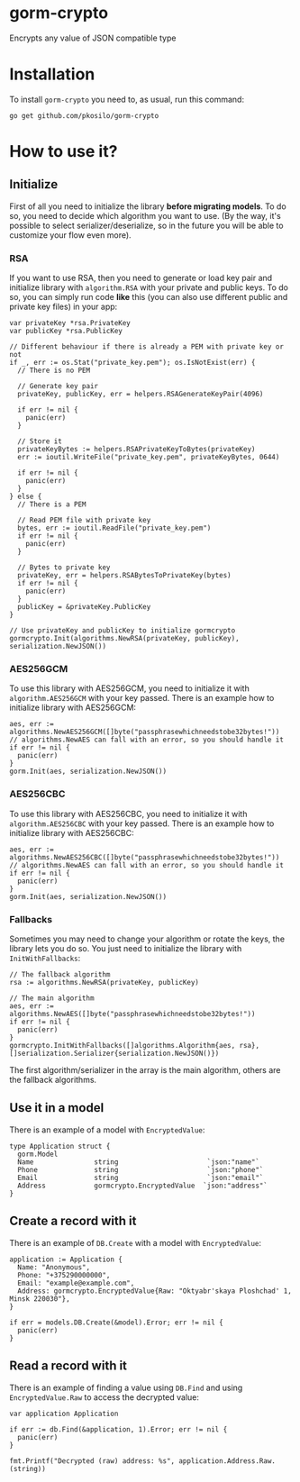 # gorm-crypto
Encrypts any value of JSON compatible type

# Installation
To install `gorm-crypto` you need to, as usual, run this command:
```shell
go get github.com/pkosilo/gorm-crypto
```

# How to use it?
## Initialize
First of all you need to initialize the library **before migrating models**. To do so, you need to decide which
algorithm you want to use. (By the way, it's possible to select serializer/deserialize, so in the future you will
be able to customize your flow even more).
### RSA
If you want to use RSA, then you need to generate or load key pair and initialize library with `algorithm.RSA`
with your private and public keys. To do so, you can simply run code **like** this (you can also use different
public and private key files) in your app:
```golang
var privateKey *rsa.PrivateKey
var publicKey *rsa.PublicKey

// Different behaviour if there is already a PEM with private key or not
if _, err := os.Stat("private_key.pem"); os.IsNotExist(err) {
  // There is no PEM
  
  // Generate key pair
  privateKey, publicKey, err = helpers.RSAGenerateKeyPair(4096)

  if err != nil {
    panic(err)
  }

  // Store it
  privateKeyBytes := helpers.RSAPrivateKeyToBytes(privateKey)
  err := ioutil.WriteFile("private_key.pem", privateKeyBytes, 0644)

  if err != nil {
    panic(err)
  }
} else {
  // There is a PEM
  
  // Read PEM file with private key
  bytes, err := ioutil.ReadFile("private_key.pem")
  if err != nil {
    panic(err)
  }

  // Bytes to private key
  privateKey, err = helpers.RSABytesToPrivateKey(bytes)
  if err != nil {
    panic(err)
  }
  publicKey = &privateKey.PublicKey
}

// Use privateKey and publicKey to initialize gormcrypto
gormcrypto.Init(algorithms.NewRSA(privateKey, publicKey), serialization.NewJSON())
```
### AES256GCM
To use this library with AES256GCM, you need to initialize it with `algorithm.AES256GCM` with your key passed.
There is an example how to initialize library with AES256GCM:
```golang
aes, err := algorithms.NewAES256GCM([]byte("passphrasewhichneedstobe32bytes!"))
// algorithms.NewAES can fall with an error, so you should handle it
if err != nil {
  panic(err)
}
gorm.Init(aes, serialization.NewJSON())
```
### AES256CBC
To use this library with AES256CBC, you need to initialize it with `algorithm.AES256CBC` with your key passed.
There is an example how to initialize library with AES256CBC:
```golang
aes, err := algorithms.NewAES256CBC([]byte("passphrasewhichneedstobe32bytes!"))
// algorithms.NewAES can fall with an error, so you should handle it
if err != nil {
  panic(err)
}
gorm.Init(aes, serialization.NewJSON())
```
### Fallbacks
Sometimes you may need to change your algorithm or rotate the keys, the library lets you do so.
You just need to initialize the library with `InitWithFallbacks`:
```golang
// The fallback algorithm
rsa := algorithms.NewRSA(privateKey, publicKey)

// The main algorithm
aes, err := algorithms.NewAES([]byte("passphrasewhichneedstobe32bytes!"))
if err != nil {
  panic(err)
}
gormcrypto.InitWithFallbacks([]algorithms.Algorithm{aes, rsa}, []serialization.Serializer{serialization.NewJSON()})
```
The first algorithm/serializer in the array is the main algorithm, others are the fallback algorithms.

## Use it in a model
There is an example of a model with `EncryptedValue`:
```golang
type Application struct {
  gorm.Model
  Name               string                      `json:"name"`
  Phone              string                      `json:"phone"`
  Email              string                      `json:"email"`
  Address            gormcrypto.EncryptedValue  `json:"address"`
}
```

## Create a record with it
There is an example of `DB.Create` with a model with `EncryptedValue`:
```golang
application := Application {
  Name: "Anonymous",
  Phone: "+375290000000",
  Email: "example@example.com",
  Address: gormcrypto.EncryptedValue{Raw: "Oktyabr'skaya Ploshchad' 1, Minsk 220030"},
}

if err = models.DB.Create(&model).Error; err != nil {
  panic(err)
}
```

## Read a record with it
There is an example of finding a value using `DB.Find` and using `EncryptedValue.Raw` to access the decrypted value:
```golang
var application Application

if err := db.Find(&application, 1).Error; err != nil {
  panic(err)
}

fmt.Printf("Decrypted (raw) address: %s", application.Address.Raw.(string))
```
